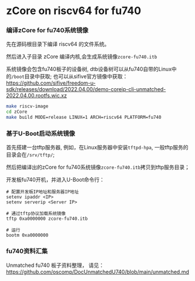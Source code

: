 # zCore on riscv64 for fu740

### 编译zCore for fu740系统镜像

先在源码根目录下编译 riscv64 的文件系统。

然后进入子目录 zCore 编译内核,会生成系统镜像`zcore-fu740.itb`

系统镜像会包含fu740板子的设备树, dtb设备树可以从fu740自带的Linux中的`/boot`目录中获取;
也可以从sifive官方镜像中获取：https://github.com/sifive/freedom-u-sdk/releases/download/2022.04.00/demo-coreip-cli-unmatched-2022.04.00.rootfs.wic.xz

```sh
make riscv-image
cd zCore
make build MODE=release LINUX=1 ARCH=riscv64 PLATFORM=fu740
```

### 基于U-Boot启动系统镜像

首先搭建一台tftp服务器, 例如，在Linux服务器中安装`tftpd-hpa`, 一般tftp服务的目录会在`/srv/tftp/`;

然后把编译出的zCore for fu740系统镜像`zcore-fu740.itb`拷贝到tftp服务目录；

开发板fu740开机，并进入U-Boot命令行：

```
# 配置开发板IP地址和服务器IP地址
setenv ipaddr <IP>
setenv serverip <Server IP>

# 通过tftp协议加载系统镜像
tftp 0xa0000000 zcore-fu740.itb

# 运行
bootm 0xa0000000
```

### fu740资料汇集
Unmatched fu740 板子资料整理， 请见：
https://github.com/oscomp/DocUnmatchedU740/blob/main/unmatched.md
